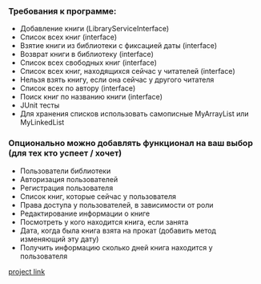 ### Требования к программе:
- Добавление книги (LibraryServiceInterface)
- Список всех книг (interface)
- Взятие книги из библиотеки с фиксацией даты (interface)
- Возврат книги в библиотеку (interface)
- Список всех свободных книг (interface)
- Список всех книг, находящихся сейчас у читателей (interface)
- Нельзя взять книгу, если она сейчас у другого читателя
- Список всех по автору (interface)
- Поиск книг по названию книги (interface)
- JUnit тесты
- Для хранения списков использовать самописные MyArrayList или MyLinkedList

### Опционально можно добавлять функционал на ваш выбор (для тех кто успеет / хочет)
- Пользователи библиотеки
- Авторизация пользователей
- Регистрация пользователя
- Список книг, которые сейчас у пользователя
- Права доступа у пользователей, в зависимости от роли
- Редактирование информации о книге
- Посмотреть у кого находится книга, если занята
- Дата, когда была книга взята на прокат (добавить метод изменяющий эту дату)
- Получить информацию сколько дней книга находится у пользователя

[project link](https://github.com/VolodymyrShabanov/library.git)